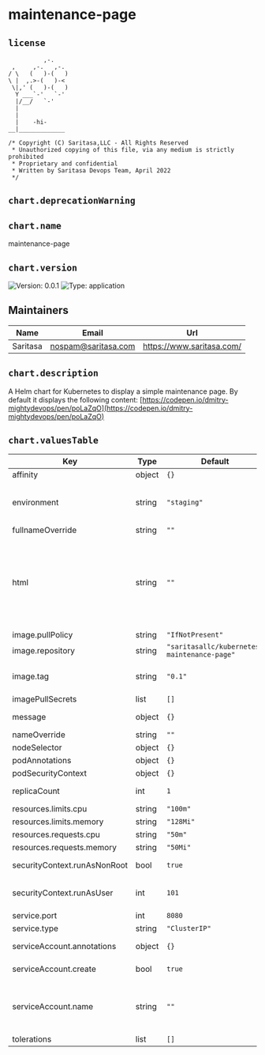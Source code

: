 
# maintenance-page

## `license`
```
          ,-.
 ,     ,-.   ,-.
/ \   (   )-(   )
\ |  ,.>-(   )-<
 \|,' (   )-(   )
  Y ___`-'   `-'
  |/__/   `-'
  |
  |
  |    -hi-
__|_____________

/* Copyright (C) Saritasa,LLC - All Rights Reserved
 * Unauthorized copying of this file, via any medium is strictly prohibited
 * Proprietary and confidential
 * Written by Saritasa Devops Team, April 2022
 */

```

## `chart.deprecationWarning`

## `chart.name`

maintenance-page

## `chart.version`

![Version: 0.0.1](https://img.shields.io/badge/Version-0.0.1-informational?style=flat-square) ![Type: application](https://img.shields.io/badge/Type-application-informational?style=flat-square)

## Maintainers

| Name | Email | Url |
| ---- | ------ | --- |
| Saritasa | <nospam@saritasa.com> | <https://www.saritasa.com/> |

## `chart.description`

A Helm chart for Kubernetes to display a simple maintenance page.
By default it displays the following content:
[https://codepen.io/dmitry-mightydevops/pen/poLaZqO](https://codepen.io/dmitry-mightydevops/pen/poLaZqO)

## `chart.valuesTable`

| Key | Type | Default | Description |
|-----|------|---------|-------------|
| affinity | object | `{}` |  |
| environment | string | `"staging"` | name of the environment you're placing the maintenance page for like dev, prod, staging |
| fullnameOverride | string | `""` |  |
| html | string | `""` | html for the maintenance page. If you need a totally custom HTML design, then keep message config above empty and put here a full HTML (CSS+HTML). You can test the page here: https://codepen.io/dmitry-mightydevops/pen/poLaZqO |
| image.pullPolicy | string | `"IfNotPresent"` | pull policy |
| image.repository | string | `"saritasallc/kubernetes-maintenance-page"` | container repository |
| image.tag | string | `"0.1"` | Overrides the image tag whose default is the chart appVersion. |
| imagePullSecrets | list | `[]` | credentials for docker login |
| message | object | `{}` | message configuration in the maintenance page. |
| nameOverride | string | `""` |  |
| nodeSelector | object | `{}` |  |
| podAnnotations | object | `{}` |  |
| podSecurityContext | object | `{}` |  |
| replicaCount | int | `1` | how many replicas (pods) to run |
| resources.limits.cpu | string | `"100m"` |  |
| resources.limits.memory | string | `"128Mi"` |  |
| resources.requests.cpu | string | `"50m"` |  |
| resources.requests.memory | string | `"50Mi"` |  |
| securityContext.runAsNonRoot | bool | `true` | run the container as non-root user |
| securityContext.runAsUser | int | `101` | run under non-root user, 101 - is nginx user defined in the docker container |
| service.port | int | `8080` |  |
| service.type | string | `"ClusterIP"` |  |
| serviceAccount.annotations | object | `{}` | Annotations to add to the service account |
| serviceAccount.create | bool | `true` | Specifies whether a service account should be created |
| serviceAccount.name | string | `""` | The name of the service account to use. If not set and create is true, a name is generated using the fullname template |
| tolerations | list | `[]` |  |

